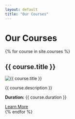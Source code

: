 ```yaml
---
layout: default
title: "Our Courses"
---
```


<h1>Our Courses</h1>

<div class="courses-list">
  {% for course in site.courses %}
    <div class="course">
      <h2>{{ course.title }}</h2>
      <i class="fa {{ course.icon }}"></i>
      <img src="{{ course.image }}" alt="{{ course.title }}">
      <p>{{ course.description }}</p>
      <p><strong>Duration:</strong> {{ course.duration }}</p>
      <a href="/{{ course.slug }}">Learn More</a>
    </div>
  {% endfor %}
</div>
